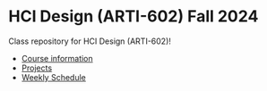 # HCI Design (ARTI-602) Fall 2024
Class repository for HCI Design (ARTI-602)!
- [Course information](https://github.com/mashiyatz/hci-design/wiki/HCI-Design-ARTI-602-Syllabus)
- [Projects](https://github.com/mashiyatz/hci-design/wiki/Projects)
- [Weekly Schedule](https://github.com/mashiyatz/hci-design/wiki/Weekly-Schedule)
